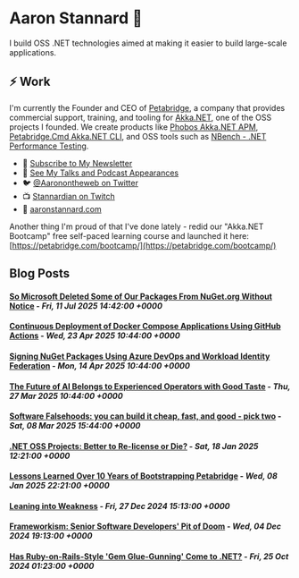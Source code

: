 # Aaron Stannard 👋

I build OSS .NET technologies aimed at making it easier to build large-scale applications. 

## ⚡ Work
I'm currently the Founder and CEO of [Petabridge](https://petabridge.com/), a company that provides commercial support, training, and tooling for [Akka.NET](https://getakka.net/), one of the OSS projects I founded. We create products like [Phobos Akka.NET APM](https://phobos.petabridge.com/), [Petabridge.Cmd Akka.NET CLI](https://cmd.petabridge.com/), and OSS tools such as [NBench - .NET Performance Testing](https://nbench.io/).

* :incoming_envelope: [Subscribe to My Newsletter](https://stannardlabs.kit.com/signup)
* 🔭 [See My Talks and Podcast Appearances](https://aaronstannard.com/talks/)
* :bird: [@Aaronontheweb on Twitter](https://twitter.com/Aaronontheweb)
* :tv: [Stannardian on Twitch](https://www.twitch.tv/stannardian)
* :bookmark_tabs:	[aaronstannard.com](https://aaronstannard.com/)

Another thing I'm proud of that I've done lately - redid our "Akka.NET Bootcamp" free self-paced learning course and launched it here: [https://petabridge.com/bootcamp/](https://petabridge.com/bootcamp/)

## Blog Posts
<!--START_SECTION:feed-->
#### [So Microsoft Deleted Some of Our Packages From NuGet.org Without Notice](https:&#x2F;&#x2F;aaronstannard.com&#x2F;microsoft-delete-nuget-packages&#x2F;) - _Fri, 11 Jul 2025 14:42:00 +0000_
#### [Continuous Deployment of Docker Compose Applications Using GitHub Actions](https:&#x2F;&#x2F;aaronstannard.com&#x2F;docker-compose-tailscale&#x2F;) - _Wed, 23 Apr 2025 10:44:00 +0000_
#### [Signing NuGet Packages Using Azure DevOps and Workload Identity Federation](https:&#x2F;&#x2F;aaronstannard.com&#x2F;dotnet-sign-azure-devops&#x2F;) - _Mon, 14 Apr 2025 10:44:00 +0000_
#### [The Future of AI Belongs to Experienced Operators with Good Taste](https:&#x2F;&#x2F;aaronstannard.com&#x2F;generative-ai-skilled-operators&#x2F;) - _Thu, 27 Mar 2025 10:44:00 +0000_
#### [Software Falsehoods: you can build it cheap, fast, and good - pick two](https:&#x2F;&#x2F;aaronstannard.com&#x2F;software-price-speed-quality&#x2F;) - _Sat, 08 Mar 2025 15:44:00 +0000_
#### [.NET OSS Projects: Better to Re-license or Die?](https:&#x2F;&#x2F;aaronstannard.com&#x2F;relicense-or-die&#x2F;) - _Sat, 18 Jan 2025 12:21:00 +0000_
#### [Lessons Learned Over 10 Years of Bootstrapping Petabridge](https:&#x2F;&#x2F;aaronstannard.com&#x2F;10-years-of-petabridge&#x2F;) - _Wed, 08 Jan 2025 22:21:00 +0000_
#### [Leaning into Weakness](https:&#x2F;&#x2F;aaronstannard.com&#x2F;leaning-into-weakness&#x2F;) - _Fri, 27 Dec 2024 15:13:00 +0000_
#### [Frameworkism: Senior Software Developers&#39; Pit of Doom](https:&#x2F;&#x2F;aaronstannard.com&#x2F;frameworkism&#x2F;) - _Wed, 04 Dec 2024 19:13:00 +0000_
#### [Has Ruby-on-Rails-Style &#39;Gem Glue-Gunning&#39; Come to .NET?](https:&#x2F;&#x2F;aaronstannard.com&#x2F;dotnet-glue-gunning&#x2F;) - _Fri, 25 Oct 2024 01:23:00 +0000_
<!--END_SECTION:feed-->
